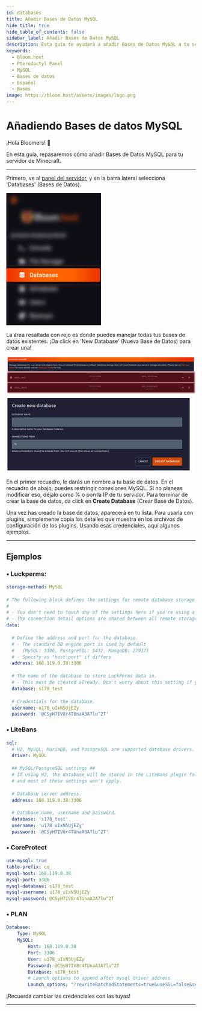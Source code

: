 ```yaml
---
id: databases
title: Añadir Bases de Datos MySQL
hide_title: true
hide_table_of_contents: false
sidebar_label: Añadir Bases de Datos MySQL
description: Esta guía te ayudará a añadir Bases de Datos MySQL a tu servidor
keywords:
  - Bloom.host
  - Pterodactyl Panel
  - MySQL
  - Bases de datos
  - Español
  - Bases
image: https://bloom.host/assets/images/logo.png
---
```


# Añadiendo Bases de datos MySQL

¡Hola Bloomers! 👋

En esta guía, repasaremos cómo añadir Bases de Datos MySQL para tu servidor de Minecraft.

---

Primero, ve al [panel del servidor](https://mc.bloom.host/), y en la barra lateral selecciona 'Databases' (Bases de Datos).


![Bloom.host Databases](/static/img/databases/databases1.png)

La área resaltada con rojo es donde puedes manejar todas tus bases de datos existentes. ¡Da click en 'New Database' (Nueva Base de Datos) para crear una!

![Bloom.host Databases](/static/img/databases/databases2.png)
![Bloom.host Databases](/static/img/databases/databases3.png)

En el primer recuadro, le darás un nombre a tu base de datos. En el recuadro de abajo, puedes restringir conexiones MySQL. Si no planeas modificar eso, déjalo como % o pon la IP de tu servidor. Para terminar de crear la base de datos, da click en **Create Database** (Crear Base de Datos).

Una vez has creado la base de datos, aparecerá en tu lista. Para usarla con plugins, simplemente copia los detalles que muestra en los archivos de configuración de los plugins. Usando esas credenciales, aquí algunos ejemplos.

---

## Ejemplos
### • Luckperms:
```YAML
storage-method: MySQL

# The following block defines the settings for remote database storage methods.
#
# - You don't need to touch any of the settings here if you're using a local storage method!
# - The connection detail options are shared between all remote storage types.
data:

  # Define the address and port for the database.
  # - The standard DB engine port is used by default
  #   (MySQL: 3306, PostgreSQL: 5432, MongoDB: 27017)
  # - Specify as "host:port" if differs
  address: 168.119.0.38:3306

  # The name of the database to store LuckPerms data in.
  # - This must be created already. Don't worry about this setting if you're using MongoDB.
  database: s178_test

  # Credentials for the database.
  username: u178_uIxN5UjEZy
  password: '@CSyH7IV8r4TUnaA3A7lu^2T'
```
### • LiteBans
```YAML
sql:
  # H2, MySQL, MariaDB, and PostgreSQL are supported database drivers.
  driver: MySQL

  ## MySQL/PostgreSQL settings ##
  # If using H2, the database will be stored in the LiteBans plugin folder,
  # and most of these settings won't apply.

  # Database server address.
  address: 168.119.0.38:3306

  # Database name, username and password.
  database: 's178_test'
  username: 'u178_uIxN5UjEZy'
  password: '@CSyH7IV8r4TUnaA3A7lu^2T'
```
### • CoreProtect
```YAML
use-mysql: true
table-prefix: co_
mysql-host: 168.119.0.38
mysql-port: 3306
mysql-database: s178_test
mysql-username: u178_uIxN5UjEZy
mysql-password: @CSyH7IV8r4TUnaA3A7lu^2T
```
### • PLAN
```YAML
Database:
    Type: MySQL
    MySQL:
        Host: 168.119.0.38
        Port: 3306
        User: u178_uIxN5UjEZy
        Password: @CSyH7IV8r4TUnaA3A7lu^2T
        Database: s178_test
        # Launch options to append after mysql driver address
        Launch_options: "?rewriteBatchedStatements=true&useSSL=false&serverTimezone=UTC"
```

¡Recuerda cambiar las credenciales con las tuyas!

---